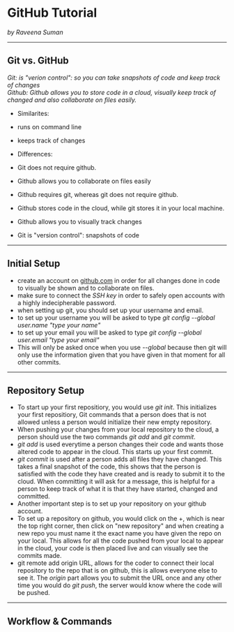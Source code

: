 # GitHub Tutorial

_by Raveena Suman_

---
## Git vs. GitHub
 _Git: is "verion control": so you can take snapshots of code and keep track of changes_  
 _Github: Github allows you to store code in a cloud, visually keep track of changed and also collaborate on files easily._ 
 


* Similarites:

 * runs on command line
 * keeps track of changes

* Differences:
 
 * Git does not require github.
 *  Github allows you to collaborate on files easily
 *  Github requires git, whereas git does not require github.
 *  Github stores code in the cloud, while git stores it in your local machine.
 *  Github allows you to visually track changes
 *  Git is "version control": snapshots of code


---
## Initial Setup
 * create an account on [github.com](github.com) in order for all changes done in code to visually be shown and to collaborate on files.
 * make sure to connect the *SSH key* in order to safely open accounts with a highly indecipherable password.
 * when setting up git, you should set up your username and email.
  * to set up your username you will be asked to type _git config --global user.name "type your name"_
  * to set up your email you will be asked to type _git config --global user.email "type your email"_
 * This will only be asked once when you use _--global_ because then git will only use the information given that you have given in that moment for all other commits.


---
## Repository Setup
 * To start up your first repositiory, you would use _git init_. This initializes your first repositiory, Git commands that a person does that is not allowed unless a person would initialize their new empty repository.
 * When pushing your changes from your local repository to the cloud, a person should use the two commands *git add* and *git commit*.
  * *git add* is used everytime a person changes their code and wants those altered code to appear in the cloud. This starts up your first commit.
  * *git commit* is used after a person adds all files they have changed. This takes a final snapshot of the code, this shows that the person is satisfied with the code they have created and is ready to submit it to the cloud. When committing it will ask for a message, this is helpful for a person to keep track of what it is that they have started, changed and committed.
 * Another important step is to set up your repository on your github account.
  * To set up a repository on github, you would click on the +, which is near the top right corner, then click on "new repository" and when creating a new repo you must name it the exact name you have given the repo on your local. This allows for all the code pushed from your local to appear in the cloud, your code is then placed live and can visually see the commits made.
 * git remote add origin URL, allows for the coder to connect their local repository to the repo that is on github, this is allows everyone else to see it. The *origin* part allows you to submit the URL once and any other time you would do *git push*, the server would know where the code will be pushed.



---
## Workflow & Commands

